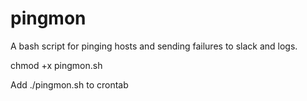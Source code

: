 # pingmon

A bash script for pinging hosts and sending failures to slack and logs.

chmod +x pingmon.sh

Add ./pingmon.sh to crontab
